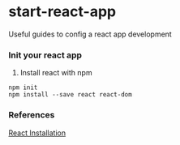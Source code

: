 # start-react-app
Useful guides to config a react app development

### Init your react app
1. Install react with npm
```
npm init
npm install --save react react-dom
```


### References
[React Installation](https://reactjs.org/docs/installation.html#installing-react)
